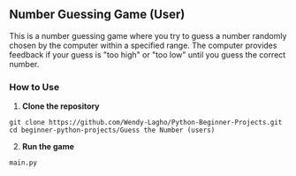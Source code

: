 ## Number Guessing Game (User)

This is a number guessing game where you try to guess a number randomly chosen by the computer within a specified range. The computer provides feedback if your guess is "too high" or "too low" until you guess the correct number.

### How to Use
1. **Clone the repository**
```
git clone https://github.com/Wendy-Lagho/Python-Beginner-Projects.git
cd beginner-python-projects/Guess the Number (users)
```
2. **Run the game**
```
main.py
```
